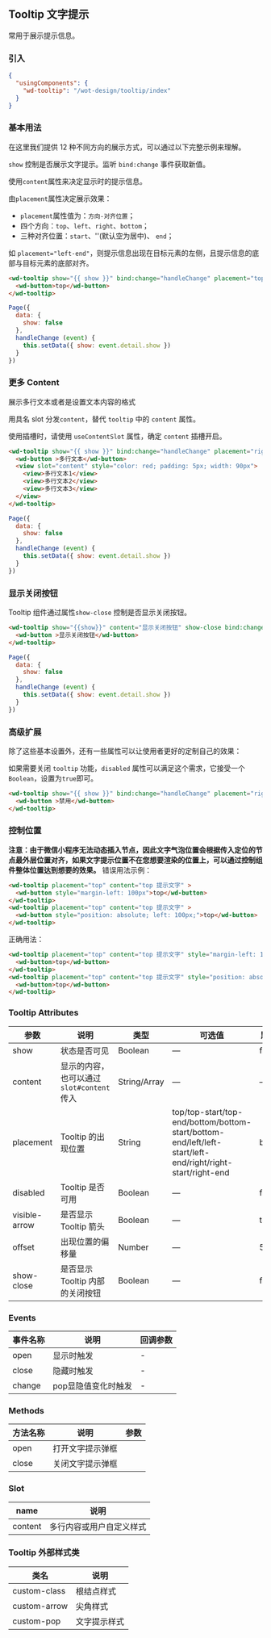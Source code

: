 ## Tooltip 文字提示

常用于展示提示信息。

### 引入

```json
{
  "usingComponents": {
    "wd-tooltip": "/wot-design/tooltip/index"
  }
}
```

### 基本用法

在这里我们提供 12 种不同方向的展示方式，可以通过以下完整示例来理解。

`show` 控制是否展示文字提示。监听 `bind:change` 事件获取新值。

使用`content`属性来决定显示时的提示信息。

由`placement`属性决定展示效果：

- `placement`属性值为：`方向-对齐位置`；
- 四个方向：`top`、`left`、`right`、`bottom`；
- 三种对齐位置：`start`、''(默认空为居中)、 `end`；

如 `placement="left-end"`，则提示信息出现在目标元素的左侧，且提示信息的底部与目标元素的底部对齐。

```html
<wd-tooltip show="{{ show }}" bind:change="handleChange" placement="top" content="top 提示文字">
  <wd-button>top</wd-button>
</wd-tooltip>
```

```javascript
Page({
  data: {
    show: false
  },
  handleChange (event) {
    this.setData({ show: event.detail.show })
  }
})
```

### 更多 Content

展示多行文本或者是设置文本内容的格式

用具名 slot 分发`content`，替代 `tooltip` 中的 `content` 属性。

使用插槽时，请使用 `useContentSlot` 属性，确定 `content` 插槽开启。

```html
<wd-tooltip show="{{ show }}" bind:change="handleChange" placement="right" useContentSlot>
  <wd-button >多行文本</wd-button>
  <view slot="content" style="color: red; padding: 5px; width: 90px">
    <view>多行文本1</view>
    <view>多行文本2</view>
    <view>多行文本3</view>
  </view>
</wd-tooltip>
```

```javascript
Page({
  data: {
    show: false
  },
  handleChange (event) {
    this.setData({ show: event.detail.show })
  }
})
```

### 显示关闭按钮

Tooltip 组件通过属性`show-close` 控制是否显示关闭按钮。

```html
<wd-tooltip show="{{show}}" content="显示关闭按钮" show-close bind:change="handleChange">
  <wd-button >显示关闭按钮</wd-button>
</wd-tooltip>
```

```javascript
Page({
  data: {
    show: false
  },
  handleChange (event) {
    this.setData({ show: event.detail.show })
  }
})
```

### 高级扩展

除了这些基本设置外，还有一些属性可以让使用者更好的定制自己的效果：

如果需要关闭 `tooltip` 功能，`disabled` 属性可以满足这个需求，它接受一个`Boolean`，设置为`true`即可。

```html
<wd-tooltip show="{{ show }}" bind:change="handleChange" placement="right-end" content="禁用" disabled>
  <wd-button >禁用</wd-button>
</wd-tooltip>
```

### 控制位置

**注意：由于微信小程序无法动态插入节点，因此文字气泡位置会根据传入定位的节点最外层位置对齐，如果文字提示位置不在您想要渲染的位置上，可以通过控制组件整体位置达到想要的效果。**
错误用法示例：

```html
<wd-tooltip placement="top" content="top 提示文字" >
  <wd-button style="margin-left: 100px">top</wd-button>
</wd-tooltip>
<wd-tooltip placement="top" content="top 提示文字" >
  <wd-button style="position: absolute; left: 100px;">top</wd-button>
</wd-tooltip>
```

正确用法：

```html
<wd-tooltip placement="top" content="top 提示文字" style="margin-left: 100px">
  <wd-button>top</wd-button>
</wd-tooltip>
<wd-tooltip placement="top" content="top 提示文字" style="position: absolute; left: 100px;">
  <wd-button>top</wd-button>
</wd-tooltip>
```

### Tooltip Attributes

| 参数               | 说明                                                     | 类型              | 可选值      | 默认值 |
|--------------------|----------------------------------------------------------|-------------------|-------------|--------|
|  show |  状态是否可见  | Boolean           | — |  false |
|  content        |  显示的内容，也可以通过 `slot#content` 传入  | String/Array            | — | — |
|  placement        |  Tooltip 的出现位置  | String           |  top/top-start/top-end/bottom/bottom-start/bottom-end/left/left-start/left-end/right/right-start/right-end |  bottom |
|  disabled       |  Tooltip 是否可用  | Boolean           | — |  false |
|  visible-arrow   |  是否显示 Tooltip 箭头 | Boolean | — | true |
|  offset        |  出现位置的偏移量  | Number           | — |  5 |
|  show-close   |  是否显示 Tooltip 内部的关闭按钮 | Boolean | — | false |

### Events

| 事件名称           | 说明             | 回调参数                                     |
| -------------- | -------------- | ---------------------------------------- |
| open     |显示时触发       | - |
| close | 隐藏时触发 | - |
| change | pop显隐值变化时触发 | - |

### Methods

| 方法名称      | 说明       | 参数   |
|------------- |----------- |---------  |
| open | 打开文字提示弹框 |
| close | 关闭文字提示弹框 |

### Slot

| name      | 说明       |
|------------- |----------- |
| content | 多行内容或用户自定义样式 |

### Tooltip 外部样式类

| 类名     | 说明                |
|---------|---------------------|
| custom-class | 根结点样式 |
| custom-arrow | 尖角样式 |
| custom-pop | 文字提示样式 |
